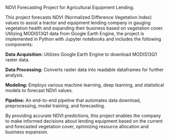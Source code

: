 NDVI Forecasting Project for Agricultural Equipment Lending. 

This project forecasts NDVI (Normalized Difference Vegetation Index) values to assist a tractor and equipment lending company in gauging vegetation health and expanding their business based on vegetation cover. Utilizing MODIS13Q1 data from Google Earth Engine, the project is implemented in Python with Jupyter notebooks and includes the following components:

**Data Acquisition:** Utilizes Google Earth Engine to download MODIS13Q1 raster data.

**Data Processing:** Converts raster data into readable dataframes for further analysis.

**Modeling:** Employs various machine learning, deep learning, and statistical models to forecast NDVI values.

**Pipeline:** An end-to-end pipeline that automates data download, preprocessing, model training, and forecasting.

By providing accurate NDVI predictions, this project enables the company to make informed decisions about lending equipment based on the current and forecasted vegetation cover, optimizing resource allocation and business expansion.
